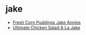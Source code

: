 # jake

 * [Fresh Corn Puddings Jake Annies](index/f/fresh-corn-puddings-jake-annies-13033.json)
 * [Ultimate Chicken Salad A La Jake](index/u/ultimate-chicken-salad-a-la-jake.json)

